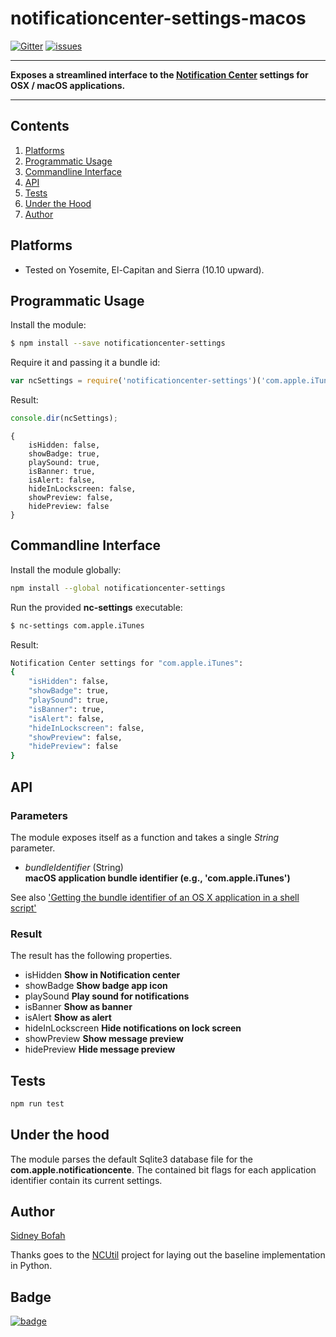 # notificationcenter-settings-macos
[![Gitter](https://badges.gitter.im/sidneys/notificationcenter-settings-macos.svg)](https://gitter.im/sidneys/notificationcenter-settings?utm_source=badge&utm_medium=badge&utm_campaign=pr-badge&utm_content=badge) [![issues](https://img.shields.io/github/issues/sidneys/notificationcenter-settings.svg)](https://github.com/sidneys/notificationcenter-settings-macos/issues)

---   

**Exposes a streamlined interface to the [Notification Center](https://en.wikipedia.org/wiki/Notification_Center) settings for OSX / macOS applications.**

--- 


## Contents

1. [Platforms](#platforms)
1. [Programmatic Usage](#programmatic-usage)
1. [Commandline Interface](#commandline-interface) 
1. [API](#api)
1. [Tests](#tests)
1. [Under the Hood](#under-the-hood)
1. [Author](#author)


## <a name="platforms"></a>Platforms

 - Tested on Yosemite, El-Capitan and Sierra (10.10 upward).

 
## <a name="programmatic-usage"></a>Programmatic Usage

Install the module:

```bash
$ npm install --save notificationcenter-settings
```

Require it and passing it a bundle id:

```js
var ncSettings = require('notificationcenter-settings')('com.apple.iTunes');
```

Result:

```js
console.dir(ncSettings);
```

```
{
    isHidden: false,
    showBadge: true,
    playSound: true,
    isBanner: true,
    isAlert: false,
    hideInLockscreen: false,
    showPreview: false,
    hidePreview: false
}
```


## <a name="commandline-interface"></a>Commandline Interface

Install the module globally:

```bash
npm install --global notificationcenter-settings
```

Run the provided **nc-settings** executable:

```bash
$ nc-settings com.apple.iTunes
```

Result:

```bash
Notification Center settings for "com.apple.iTunes":
{
    "isHidden": false,
    "showBadge": true,
    "playSound": true,
    "isBanner": true,
    "isAlert": false,
    "hideInLockscreen": false,
    "showPreview": false,
    "hidePreview": false
}
```


## <a name="api"></a>API


### Parameters
The module exposes itself as a function and takes a single *String* parameter.

- *bundleIdentifier* (String)  
**macOS application bundle identifier (e.g., 'com.apple.iTunes')**

See also ['Getting the bundle identifier of an OS X application in a shell script'](http://superuser.com/questions/346369/getting-the-bundle-identifier-of-an-os-x-application-in-a-shell-script)


### Result

The result has the following properties.

 - isHidden  **Show in Notification center**
 - showBadge  **Show badge app icon**
 - playSound  **Play sound for notifications**
 - isBanner  **Show as banner**
 - isAlert  **Show as alert**
 - hideInLockscreen  **Hide notifications on lock screen**
 - showPreview  **Show message preview**
 - hidePreview  **Hide message preview**


## <a name="tests"></a>Tests

```bash
npm run test
```
    
## <a name="under-the-hood"></a>Under the hood

The module parses the default Sqlite3 database file for the **com.apple.notificationcente**.
The contained bit flags for each application identifier contain its current settings.


## <a name="author"></a>Author

 [Sidney Bofah](http://sidneys.github.io)
 
 Thanks goes to the [NCUtil](https://github.com/jacobsalmela/NCutil) project for laying out the baseline implementation in Python.

## Badge

[![badge](https://nodei.co/npm/notificationcenter-settings.png?downloads=true)](https://www.npmjs.com/package/notificationcenter-settings)
